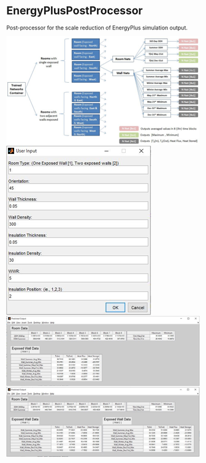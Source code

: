 # EnergyPlusPostProcessor
Post-processor for the scale reduction of EnergyPlus simulation output.

![alt img](https://github.com/jagannath93/EnergyPlusPostProcessor/blob/master/data_organization.JPG)
![alt img](https://github.com/jagannath93/EnergyPlusPostProcessor/blob/master/user_input.JPG)
![alt img](https://github.com/jagannath93/EnergyPlusPostProcessor/blob/master/type-1_predicted_output.JPG)
![alt img](https://github.com/jagannath93/EnergyPlusPostProcessor/blob/master/type-2_predicted_output.JPG)
